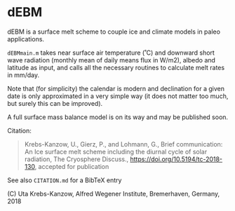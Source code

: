 # dEBM
dEBM is a surface melt scheme to couple ice and climate models in paleo applications. 


`dEBMmain.m` takes near surface air temperature (˚C) and downward short wave radiation (monthly mean of daily means flux in W/m2), albedo and latitude as input, and calls all the necessary routines to calculate melt rates in mm/day.


Note that (for simplicity) the calendar is modern and declination for a given date is only approximated in a very simple way 
(it does not matter too much, but surely this can be improved).

A full surface mass balance model is on its way and may be published soon.

Citation: 
> Krebs-Kanzow, U., Gierz, P., and Lohmann, G., Brief communication: An Ice surface melt scheme including the diurnal cycle of solar radiation, The Cryosphere Discuss., https://doi.org/10.5194/tc-2018-130, accepted for publication

See also `CITATION.md` for a BibTeX entry

(C) Uta Krebs-Kanzow, Alfred Wegener Institute, Bremerhaven, Germany, 2018
